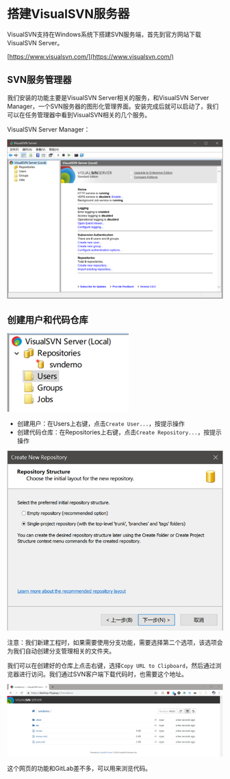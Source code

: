 # 搭建VisualSVN服务器

VisualSVN支持在Windows系统下搭建SVN服务端，首先到官方网站下载VisualSVN Server。

[https://www.visualsvn.com/](https://www.visualsvn.com/)

## SVN服务管理器

我们安装的功能主要是VisualSVN Server相关的服务，和VisualSVN Server Manager，一个SVN服务器的图形化管理界面。安装完成后就可以启动了，我们可以在任务管理器中看到VisualSVN相关的几个服务。

VisualSVN Server Manager：

![](res/1.png)

## 创建用户和代码仓库

![](res/2.png)

* 创建用户：在Users上右键，点击`Create User...`，按提示操作
* 创建代码仓库：在Repositories上右键，点击`Create Repository...`，按提示操作

![](res/4.png)

注意：我们新建工程时，如果需要使用分支功能，需要选择第二个选项，该选项会为我们自动创建分支管理相关的文件夹。

我们可以在创建好的仓库上点击右键，选择`Copy URL to Clipboard`，然后通过浏览器进行访问。我们通过SVN客户端下载代码时，也需要这个地址。

![](res/3.png)

这个网页的功能和GitLab差不多，可以用来浏览代码。
